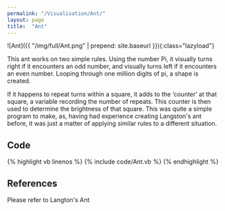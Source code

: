 ```yaml
---
permalink: "/Visualisation/Ant/"
layout: page
title:  "Ant"
---
```

![Ant]({{ "/img/full/Ant.png" | prepend: site.baseurl }}){:class="lazyload"}

This ant works on two simple rules. Using the number Pi, it visually turns right if it encounters an odd number, and visually turns left if it encounters an even number. Looping through one million digits of pi, a shape is created. 

If it happens to repeat turns within a square, it adds to the ‘counter’ at that square, a variable recording the number of repeats. This counter is then used to determine the brightness of that square. This was quite a simple program to make, as, having had experience creating Langston's ant before, it was just a matter of applying similar rules to a different situation. 

Code
----------
{% highlight vb linenos %}
{% include code/Ant.vb %}
{% endhighlight %}

References
----------
Please refer to Langton's Ant